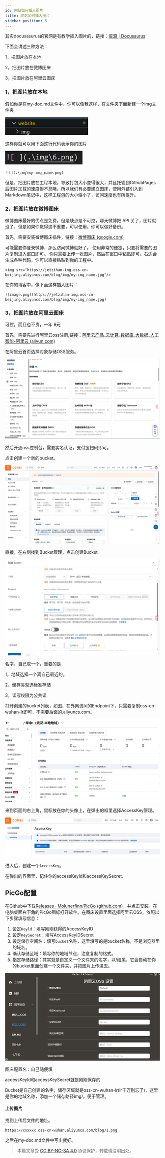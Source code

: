 ```yaml
---
id: 网站如何插入图片
title: 网站如何插入图片
sidebar_position: 5
---
```


其实docusasurus的官网是有教学插入图片的，链接：[资源 | Docusaurus](https://docusaurus.io/zh-CN/docs/next/markdown-features/assets)

下面会讲述三种方法：

1，把图片放在本地

2，把图片放在微博图床

3，把图片放在阿里云图床



### 1，把图片放在本地

假如你是在my-doc.md文件中，你可以像我这样，在文件夹下面新建一个img文件夹

![ ](.\img\13.png)

这样你就可以用下面这行代码表示你的图片

![ ](.\img\14.png)

```
！[](.\img\my-img_name.png)
```

但是，把图片放在工程本地，导致打包大小变得很大，并且托管到GithubPages后图片加载的速度惨不忍睹。所以我们有必要建立图床，使用外链引入到Markdown笔记中，这样工程包的大小缩小了，访问速度也有所提升。



### 2，把图片放在微博图床

微博图床最好的优点是免费，但是缺点是不可控，哪天微博把 API 关了，图片就没了，但是如果你觉得这不重要，可以使用。你可以做好备份。

首先，需要安装微博图床插件，链接：[微博图床 (google.com)](https://chromewebstore.google.com/detail/微博图床/pinjkilghdfhnkibhcangnpmcpdpmehk)

可能需要你登录微博，那么访问微博就好了。
使用非常的便捷，只要将需要的图片复制进入窗口即可。
你只需要上传一张图片，然后在窗口中粘贴即可。右边会生成各种代码，你可以直接粘贴到你的工程中。

```
<img src="https://jetzihan-img.oss-cn-beijing.aliyuncs.com/blog/img/my-img_name.jpg"/>
```

在你的博客中，像下面这样插入图片：

```
![image.png](https://jetzihan-img.oss-cn-beijing.aliyuncs.com/blog/img/my-img_name.jpg)
```



### 3，把图片放在阿里云图床

可控，而且也不贵，一年 9元 

首先，需要先进行阿里云oss注册,链接：[阿里云产品_云计算_数据库_大数据_人工智能-阿里云 (aliyun.com)](https://www.aliyun.com/product/list?spm=5176.29305420.J_4VYgf18xNlTAyFFbOuOQe.3.2cd85a63xnJQL1)

在阿里云首页选择对象存储OSS服务。

![ ](.\img\15.png)

然后开通oss控制台，需要实名认证，支付宝扫码即可。

点击创建一个新的bucket。

![ ](.\img\16.png)

直接，在右侧找到Bucket管理，点击创建Bucket

![ ](.\img\17.png)

名字，自己取一个，重要的是

1，地域选择一个离自己最近的。

2，储存类型选标准存储

3，读写权限为公共读

打开创建的bucket列表，如图，在外网访问的Endpoint下，只需要复制oss-cn-wuhan-lr即可，不需要后面的.aliyuncs.com。

![ ](.\img\18.png)

来到页面的右上角，鼠标放在你的头像上，在弹出的框里选择AccessKey管理。

![ ](.\img\19.png)

进入后，创建一个`AccessKey`。

在弹出的界面里，记住你的accessKeyId和accessKeySecret.



## PicGo配置

在Github中下载[Releases · Molunerfinn/PicGo (github.com)](https://github.com/Molunerfinn/PicGo/releases)，并点击安装。在电脑桌面右下角的PicGo图标打开软件。在图床设置里面选择阿里云OSS，依照以下步骤填写信息：

1. 设定`Keyld`：填写刚刚获得的AccessKeyID
2. 设定`KeySecret`：填写AccessKeyIDSecret
3. 设定储存空间名：填写`bucket`名称，这里填写的是bucket名称，不是浏览器里的域名。
4. 确认存储区域：填写你的地域节点，注意复制的格式。
5. 指定存储路径：其实就是自定义一个文件夹的名字，以/结尾，它会自动在你的bucket里面创建一个文件夹，并把图片上传进去。

![ ](.\img\20.png)

图床配置名：自己随便填

accessKeyId和accessKeySecret就是刚刚保存的

Bucket是自己创建的名字，储存区域就是oss-cn-wuhan-lr(lr千万别忘了)，这里是你的地域名称，添加一个储存路径img/，便于管理。



#### 上传图片

找到上传后文件的地址。

```
https://xxxxxx.oss-cn-wuhan.aliyuncs.com/blog/1.png
```

之后在my-doc.md文件中写出就好。

> 本篇文章受 [CC BY-NC-SA 4.0](https://creativecommons.org/licenses/by/4.0/deed.zh) 协议保护，转载请注明出处。